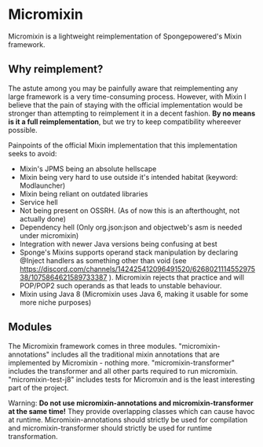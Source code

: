 # Micromixin

Micromixin is a lightweight reimplementation of Spongepowered's Mixin framework.

## Why reimplement?

The astute among you may be painfully aware that reimplementing any large framework is
a very time-consuming process. However, with Mixin I believe that the pain of staying
with the official implementation would be stronger than attempting to reimplement it
in a decent fashion. <b>By no means is it a full reimplementation</b>, but we try to
keep compatibility whereever possible.

Painpoints of the official Mixin implementation that this implementation seeks to avoid:
 - Mixin's JPMS being an absolute hellscape
 - Mixin being very hard to use outside it's intended habitat (keyword: Modlauncher)
 - Mixin being reliant on outdated libraries
 - Service hell
 - Not being present on OSSRH. (As of now this is an afterthought, not actually done)
 - Dependency hell (Only org.json:json and objectweb's asm is needed under micromixin)
 - Integration with newer Java versions being confusing at best
 - Sponge's Mixins supports operand stack manipulation by declaring @Inject handlers
   as something other than void (see
   <https://discord.com/channels/142425412096491520/626802111455297538/1075864621589733387>
   ). Micromixin rejects that practice and will POP/POP2 such operands as that leads
   to unstable behaviour.
 - Mixin using Java 8 (Micromixin uses Java 6, making it usable for some more niche
   purposes)

## Modules

The Micromixin framework comes in three modules. "micromixin-annotations" includes
all the traditional mixin annotations that are implemented by Micromixin - nothing more.
"micromixin-transformer" includes the transformer and all other parts required to
run micromixin. "micromixin-test-j8" includes tests for Micromxin and is the least
interesting part of the project.

Warning: <b>Do not use micromixin-annotations and micromixin-transformer at the same
time!</b> They provide overlapping classes which can cause havoc at runtime.
Micromixin-annotations should strictly be used for compilation and
micromixin-transformer should strictly be used for runtime transformation.
